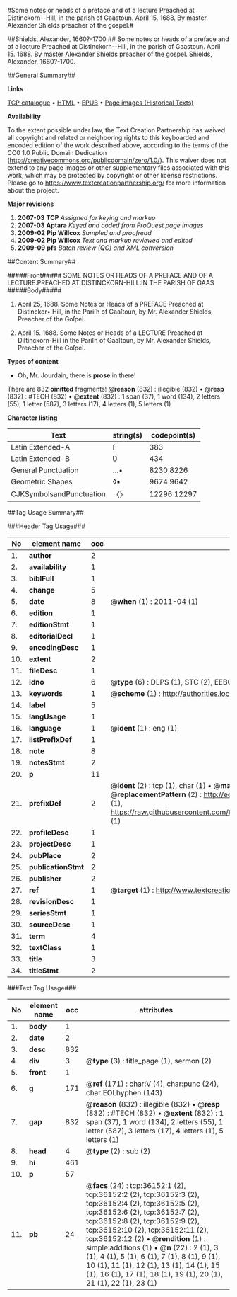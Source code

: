 #Some notes or heads of a preface and of a lecture Preached at Distinckorn--Hill, in the parish of Gaastoun. April 15. 1688. By master Alexander Shields preacher of the gospel.#

##Shields, Alexander, 1660?-1700.##
Some notes or heads of a preface and of a lecture Preached at Distinckorn--Hill, in the parish of Gaastoun. April 15. 1688. By master Alexander Shields preacher of the gospel.
Shields, Alexander, 1660?-1700.

##General Summary##

**Links**

[TCP catalogue](http://www.ota.ox.ac.uk/tcp/)  • 
[HTML](http://tei.it.ox.ac.uk/tcp/Texts-HTML/free/A71/A71022.html)  • 
[EPUB](http://tei.it.ox.ac.uk/tcp/Texts-EPUB/free/A71/A71022.epub) • 
[Page images (Historical Texts)](https://historicaltexts.jisc.ac.uk/eebo-99831687e)

**Availability**

To the extent possible under law, the Text Creation Partnership has waived all copyright and related or neighboring rights to this keyboarded and encoded edition of the work described above, according to the terms of the CC0 1.0 Public Domain Dedication (http://creativecommons.org/publicdomain/zero/1.0/). This waiver does not extend to any page images or other supplementary files associated with this work, which may be protected by copyright or other license restrictions. Please go to https://www.textcreationpartnership.org/ for more information about the project.

**Major revisions**

1. __2007-03__ __TCP__ *Assigned for keying and markup*
1. __2007-03__ __Aptara__ *Keyed and coded from ProQuest page images*
1. __2009-02__ __Pip Willcox__ *Sampled and proofread*
1. __2009-02__ __Pip Willcox__ *Text and markup reviewed and edited*
1. __2009-09__ __pfs__ *Batch review (QC) and XML conversion*

##Content Summary##

#####Front#####
SOME
NOTES OR HEADS
OF A
PREFACE
AND OF A
LECTURE.PREACHED AT
DISTINCKORN-HILL:IN THE
PARISH
OF
GAAS
#####Body#####

1. April 25, 1688.
Some Notes or Heads of a PREFACE Preached at Distinckor•
Hill, in the Pariſh of Gaaſtoun, by Mr. Alexander Shields, Preacher of the Goſpel.

1. April 15. 1688.
Some Notes or Heads of a LECTƲRE Preached at Diſtinckorn-Hill
in the Pariſh of Gaaſtoun, by Mr. Alexander Shields, Preacher
of the Goſpel.

**Types of content**

  * Oh, Mr. Jourdain, there is **prose** in there!

There are 832 **omitted** fragments! 
 @__reason__ (832) : illegible (832)  •  @__resp__ (832) : #TECH (832)  •  @__extent__ (832) : 1 span (37), 1 word (134), 2 letters (55), 1 letter (587), 3 letters (17), 4 letters (1), 5 letters (1)

**Character listing**


|Text|string(s)|codepoint(s)|
|---|---|---|
|Latin Extended-A|ſ|383|
|Latin Extended-B|Ʋ|434|
|General Punctuation|…•|8230 8226|
|Geometric Shapes|◊▪|9674 9642|
|CJKSymbolsandPunctuation|〈〉|12296 12297|

##Tag Usage Summary##

###Header Tag Usage###

|No|element name|occ|attributes|
|---|---|---|---|
|1.|__author__|2||
|2.|__availability__|1||
|3.|__biblFull__|1||
|4.|__change__|5||
|5.|__date__|8| @__when__ (1) : 2011-04 (1)|
|6.|__edition__|1||
|7.|__editionStmt__|1||
|8.|__editorialDecl__|1||
|9.|__encodingDesc__|1||
|10.|__extent__|2||
|11.|__fileDesc__|1||
|12.|__idno__|6| @__type__ (6) : DLPS (1), STC (2), EEBO-CITATION (1), PROQUEST (1), VID (1)|
|13.|__keywords__|1| @__scheme__ (1) : http://authorities.loc.gov/ (1)|
|14.|__label__|5||
|15.|__langUsage__|1||
|16.|__language__|1| @__ident__ (1) : eng (1)|
|17.|__listPrefixDef__|1||
|18.|__note__|8||
|19.|__notesStmt__|2||
|20.|__p__|11||
|21.|__prefixDef__|2| @__ident__ (2) : tcp (1), char (1)  •  @__matchPattern__ (2) : ([0-9\-]+):([0-9IVX]+) (1), (.+) (1)  •  @__replacementPattern__ (2) : http://eebo.chadwyck.com/downloadtiff?vid=$1&page=$2 (1), https://raw.githubusercontent.com/textcreationpartnership/Texts/master/tcpchars.xml#$1 (1)|
|22.|__profileDesc__|1||
|23.|__projectDesc__|1||
|24.|__pubPlace__|2||
|25.|__publicationStmt__|2||
|26.|__publisher__|2||
|27.|__ref__|1| @__target__ (1) : http://www.textcreationpartnership.org/docs/. (1)|
|28.|__revisionDesc__|1||
|29.|__seriesStmt__|1||
|30.|__sourceDesc__|1||
|31.|__term__|4||
|32.|__textClass__|1||
|33.|__title__|3||
|34.|__titleStmt__|2||


###Text Tag Usage###

|No|element name|occ|attributes|
|---|---|---|---|
|1.|__body__|1||
|2.|__date__|2||
|3.|__desc__|832||
|4.|__div__|3| @__type__ (3) : title_page (1), sermon (2)|
|5.|__front__|1||
|6.|__g__|171| @__ref__ (171) : char:V (4), char:punc (24), char:EOLhyphen (143)|
|7.|__gap__|832| @__reason__ (832) : illegible (832)  •  @__resp__ (832) : #TECH (832)  •  @__extent__ (832) : 1 span (37), 1 word (134), 2 letters (55), 1 letter (587), 3 letters (17), 4 letters (1), 5 letters (1)|
|8.|__head__|4| @__type__ (2) : sub (2)|
|9.|__hi__|461||
|10.|__p__|57||
|11.|__pb__|24| @__facs__ (24) : tcp:36152:1 (2), tcp:36152:2 (2), tcp:36152:3 (2), tcp:36152:4 (2), tcp:36152:5 (2), tcp:36152:6 (2), tcp:36152:7 (2), tcp:36152:8 (2), tcp:36152:9 (2), tcp:36152:10 (2), tcp:36152:11 (2), tcp:36152:12 (2)  •  @__rendition__ (1) : simple:additions (1)  •  @__n__ (22) : 2 (1), 3 (1), 4 (1), 5 (1), 6 (1), 7 (1), 8 (1), 9 (1), 10 (1), 11 (1), 12 (1), 13 (1), 14 (1), 15 (1), 16 (1), 17 (1), 18 (1), 19 (1), 20 (1), 21 (1), 22 (1), 23 (1)|
